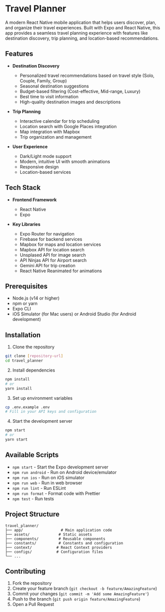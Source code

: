 # Travel Planner

A modern React Native mobile application that helps users discover, plan, and organize their travel experiences. Built with Expo and React Native, this app provides a seamless travel planning experience with features like destination discovery, trip planning, and location-based recommendations.

## Features

- **Destination Discovery**
  - Personalized travel recommendations based on travel style (Solo, Couple, Family, Group)
  - Seasonal destination suggestions
  - Budget-based filtering (Cost-effective, Mid-range, Luxury)
  - Best time to visit information
  - High-quality destination images and descriptions

- **Trip Planning**
  - Interactive calendar for trip scheduling
  - Location search with Google Places integration
  - Map integration with Mapbox
  - Trip organization and management

- **User Experience**
  - Dark/Light mode support
  - Modern, intuitive UI with smooth animations
  - Responsive design
  - Location-based services

## Tech Stack

- **Frontend Framework**
  - React Native
  - Expo


- **Key Libraries**
  - Expo Router for navigation
  - Firebase for backend services
  - Mapbox for maps and location services
  - Mapbox API for location search
  - Unsplased API for image search
  - API Ninjas API for Airport search
  - Gemini API for trip creation
  - React Native Reanimated for animations

## Prerequisites

- Node.js (v14 or higher)
- npm or yarn
- Expo CLI
- iOS Simulator (for Mac users) or Android Studio (for Android development)

## Installation

1. Clone the repository
```bash
git clone [repository-url]
cd travel_planner
```

2. Install dependencies
```bash
npm install
# or
yarn install
```

3. Set up environment variables
```bash
cp .env.example .env
# Fill in your API keys and configuration
```

4. Start the development server
```bash
npm start
# or
yarn start
```

## Available Scripts

- `npm start` - Start the Expo development server
- `npm run android` - Run on Android device/emulator
- `npm run ios` - Run on iOS simulator
- `npm run web` - Run in web browser
- `npm run lint` - Run ESLint
- `npm run format` - Format code with Prettier
- `npm test` - Run tests

## Project Structure

```
travel_planner/
├── app/                 # Main application code
├── assets/             # Static assets
├── components/         # Reusable components
├── constants/          # Constants and configuration
├── context/           # React Context providers
├── configs/           # Configuration files
└── ...
```

## Contributing

1. Fork the repository
2. Create your feature branch (`git checkout -b feature/AmazingFeature`)
3. Commit your changes (`git commit -m 'Add some AmazingFeature'`)
4. Push to the branch (`git push origin feature/AmazingFeature`)
5. Open a Pull Request

